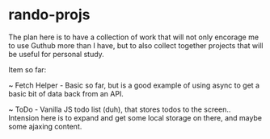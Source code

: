# rando-projs

The plan here is to have a collection of work that will not only encorage me to use Guthub more than I have, but to also collect together projects that will be useful for personal study.

Item so far:

~ Fetch Helper - Basic so far, but is a good example of using async to get a basic bit of data back from an API.

~ ToDo - Vanilla JS todo list (duh), that stores todos to the screen.. Intension here is to expand and get some local storage on there, and maybe some ajaxing content.
